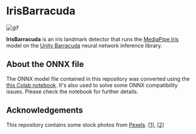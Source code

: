 IrisBarracuda
=============

![gif](https://i.imgur.com/RHnfMxL.gif)

**IrisBarracuda** is an iris landmark detector that runs the
[MediaPipe Iris] model on the [Unity Barracuda] neural network inference
library.

[MediaPipe Iris]:
  https://google.github.io/mediapipe/solutions/iris.html

[Unity Barracuda]:
  https://docs.unity3d.com/Packages/com.unity.barracuda@latest

About the ONNX file
-------------------

The ONNX model file contained in this repository was converted using the
[this Colab notebook]. It's also used to solve some ONNX compatibility
issues. Please check the notebook for further details.

[this Colab notebook]:
  https://colab.research.google.com/drive/1ZVbH64565WIa5dumNbcTIPwlM6cXwEfS?usp=sharing

Acknowledgements
----------------

This repository contains some stock photos from [Pexels]. [[1]][Test1],
[[2]][Test2]

[Pexels]: https://www.pexels.com/
[Test1]: https://www.pexels.com/photo/positive-black-woman-looking-at-camera-5325840/
[Test2]: https://www.pexels.com/photo/scared-man-with-beard-against-black-background-6945091/
